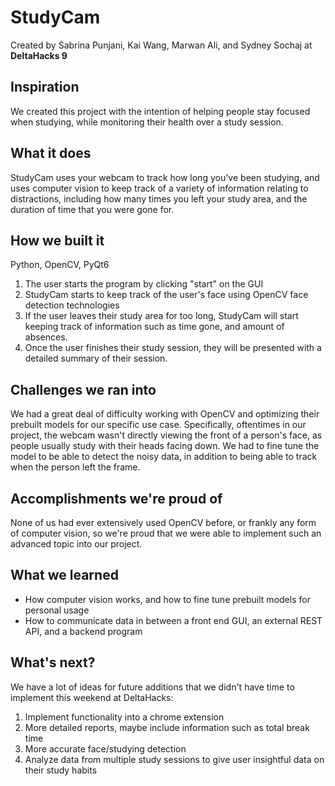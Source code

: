 # StudyCam

Created by Sabrina Punjani, Kai Wang, Marwan Ali, and Sydney Sochaj at **DeltaHacks 9**

## Inspiration

We created this project with the intention of helping people stay focused when studying, while monitoring their health over a study session.

## What it does

StudyCam uses your webcam to track how long you've been studying, and uses computer vision to keep track of a variety of information relating to distractions, including how many times you left your study area, and the duration of time that you were gone for.

## How we built it

Python, OpenCV, PyQt6

1. The user starts the program by clicking "start" on the GUI
2. StudyCam starts to keep track of the user's face using OpenCV face detection technologies
3. If the user leaves their study area for too long, StudyCam will start keeping track of information such as time gone, and amount of absences.
4. Once the user finishes their study session, they will be presented with a detailed summary of their session.

## Challenges we ran into

We had a great deal of difficulty working with OpenCV and optimizing their prebuilt models for our specific use case. Specifically, oftentimes in our project, the webcam wasn't directly viewing the front of a person's face, as people usually study with their heads facing down. We had to fine tune the model to be able to detect the noisy data, in addition to being able to track when the person left the frame.

## Accomplishments we're proud of

None of us had ever extensively used OpenCV before, or frankly any form of computer vision, so we're proud that we were able to implement such an advanced topic into our project.

## What we learned

- How computer vision works, and how to fine tune prebuilt models for personal usage
- How to communicate data in between a front end GUI, an external REST API, and a backend program

## What's next?

We have a lot of ideas for future additions that we didn't have time to implement this weekend at DeltaHacks:

1. Implement functionality into a chrome extension
2. More detailed reports, maybe include information such as total break time
3. More accurate face/studying detection
4. Analyze data from multiple study sessions to give user insightful data on their study habits
